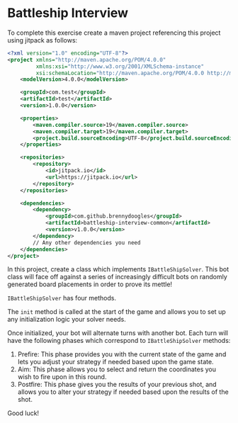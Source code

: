 # Battleship Interview

To complete this exercise create a maven project referencing this project using jitpack as follows:

```xml
<?xml version="1.0" encoding="UTF-8"?>
<project xmlns="http://maven.apache.org/POM/4.0.0"
         xmlns:xsi="http://www.w3.org/2001/XMLSchema-instance"
         xsi:schemaLocation="http://maven.apache.org/POM/4.0.0 http://maven.apache.org/xsd/maven-4.0.0.xsd">
    <modelVersion>4.0.0</modelVersion>

    <groupId>com.test</groupId>
    <artifactId>test</artifactId>
    <version>1.0.0</version>

    <properties>
        <maven.compiler.source>19</maven.compiler.source>
        <maven.compiler.target>19</maven.compiler.target>
        <project.build.sourceEncoding>UTF-8</project.build.sourceEncoding>
    </properties>

    <repositories>
        <repository>
            <id>jitpack.io</id>
            <url>https://jitpack.io</url>
        </repository>
    </repositories>

    <dependencies>
        <dependency>
            <groupId>com.github.brennydoogles</groupId>
            <artifactId>battleship-interview-common</artifactId>
            <version>v1.0.0</version>
        </dependency>
        // Any other dependencies you need
    </dependencies>
</project>
```

In this project, create a class which implements ```IBattleShipSolver```. This bot class will face off against a series of increasingly difficult bots on randomly generated board placements in order to prove its mettle!

```IBattleShipSolver``` has four methods. 

The ```init``` method is called at the start of the game and allows you to set up any initialization logic your solver needs.

Once initialized, your bot will alternate turns with another bot. Each turn will have the following phases which correspond to ```IBattleShipSolver``` methods:
 1. Prefire: This phase provides you with the current state of the game and lets you adjust your strategy if needed based upon the game state.
 2. Aim: This phase allows you to select and return the coordinates you wish to fire upon in this round.
 3. Postfire: This phase gives you the results of your previous shot, and allows you to alter your strategy if needed based upon the results of the shot.

Good luck!